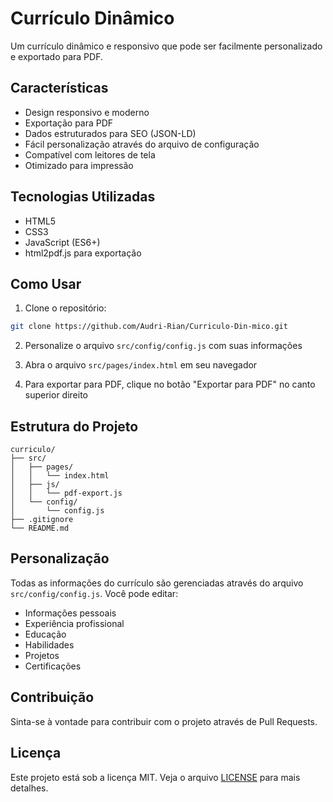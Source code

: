 # Currículo Dinâmico

Um currículo dinâmico e responsivo que pode ser facilmente personalizado e exportado para PDF.

## Características

- Design responsivo e moderno
- Exportação para PDF
- Dados estruturados para SEO (JSON-LD)
- Fácil personalização através do arquivo de configuração
- Compatível com leitores de tela
- Otimizado para impressão

## Tecnologias Utilizadas

- HTML5
- CSS3
- JavaScript (ES6+)
- html2pdf.js para exportação

## Como Usar

1. Clone o repositório:
```bash
git clone https://github.com/Audri-Rian/Curriculo-Din-mico.git
```

2. Personalize o arquivo `src/config/config.js` com suas informações

3. Abra o arquivo `src/pages/index.html` em seu navegador

4. Para exportar para PDF, clique no botão "Exportar para PDF" no canto superior direito

## Estrutura do Projeto

```
curriculo/
├── src/
│   ├── pages/
│   │   └── index.html
│   ├── js/
│   │   └── pdf-export.js
│   └── config/
│       └── config.js
├── .gitignore
└── README.md
```

## Personalização

Todas as informações do currículo são gerenciadas através do arquivo `src/config/config.js`. Você pode editar:

- Informações pessoais
- Experiência profissional
- Educação
- Habilidades
- Projetos
- Certificações

## Contribuição

Sinta-se à vontade para contribuir com o projeto através de Pull Requests.

## Licença

Este projeto está sob a licença MIT. Veja o arquivo [LICENSE](LICENSE) para mais detalhes. 